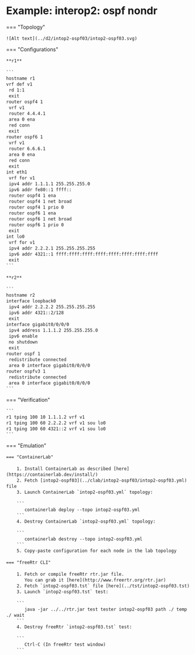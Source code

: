 # Example: interop2: ospf nondr

=== "Topology"

    ![Alt text](../d2/intop2-ospf03/intop2-ospf03.svg)

=== "Configurations"

    **r1**

    ```
    hostname r1
    vrf def v1
     rd 1:1
     exit
    router ospf4 1
     vrf v1
     router 4.4.4.1
     area 0 ena
     red conn
     exit
    router ospf6 1
     vrf v1
     router 6.6.6.1
     area 0 ena
     red conn
     exit
    int eth1
     vrf for v1
     ipv4 addr 1.1.1.1 255.255.255.0
     ipv6 addr fe80::1 ffff::
     router ospf4 1 ena
     router ospf4 1 net broad
     router ospf4 1 prio 0
     router ospf6 1 ena
     router ospf6 1 net broad
     router ospf6 1 prio 0
     exit
    int lo0
     vrf for v1
     ipv4 addr 2.2.2.1 255.255.255.255
     ipv6 addr 4321::1 ffff:ffff:ffff:ffff:ffff:ffff:ffff:ffff
     exit
    ```

    **r2**

    ```
    hostname r2
    interface loopback0
     ipv4 addr 2.2.2.2 255.255.255.255
     ipv6 addr 4321::2/128
     exit
    interface gigabit0/0/0/0
     ipv4 address 1.1.1.2 255.255.255.0
     ipv6 enable
     no shutdown
     exit
    router ospf 1
     redistribute connected
     area 0 interface gigabit0/0/0/0
    router ospfv3 1
     redistribute connected
     area 0 interface gigabit0/0/0/0
    ```

=== "Verification"

    ```
    r1 tping 100 10 1.1.1.2 vrf v1
    r1 tping 100 60 2.2.2.2 vrf v1 sou lo0
    r1 tping 100 60 4321::2 vrf v1 sou lo0
    ```

=== "Emulation"

    === "ContainerLab"

        1. Install ContainerLab as described [here](https://containerlab.dev/install/)  
        2. Fetch [intop2-ospf03](../clab/intop2-ospf03/intop2-ospf03.yml) file  
        3. Launch ContainerLab `intop2-ospf03.yml` topology:  

        ```
           containerlab deploy --topo intop2-ospf03.yml  
        ```
        4. Destroy ContainerLab `intop2-ospf03.yml` topology:  

        ```
           containerlab destroy --topo intop2-ospf03.yml  
        ```
        5. Copy-paste configuration for each node in the lab topology

    === "freeRtr CLI"

        1. Fetch or compile freeRtr rtr.jar file.  
           You can grab it [here](http://www.freertr.org/rtr.jar)  
        2. Fetch `intop2-ospf03.tst` file [here](../tst/intop2-ospf03.tst)  
        3. Launch `intop2-ospf03.tst` test:  

        ```
           java -jar ../../rtr.jar test tester intop2-ospf03 path ./ temp ./ wait
        ```
        4. Destroy freeRtr `intop2-ospf03.tst` test:  

        ```
           Ctrl-C (In freeRtr test window)
        ```

